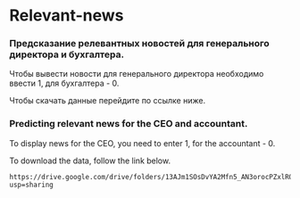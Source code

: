 # Relevant-news

### Предсказание релевантных новостей для генерального директора и бухгалтера.

Чтобы вывести новости для генерального директора необходимо ввести 1, для бухгалтера - 0.

Чтобы скачать данные перейдите по ссылке ниже.

### Predicting relevant news for the CEO and accountant.

To display news for the CEO, you need to enter 1, for the accountant - 0.

To download the data, follow the link below.

```
https://drive.google.com/drive/folders/13AJm1SOsDvYA2Mfn5_AN3orocPZxlRQg?usp=sharing
```
